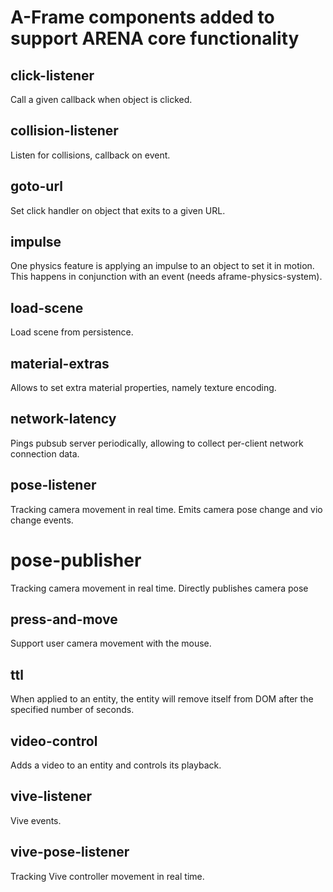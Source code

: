 # A-Frame components added to support ARENA core functionality

## click-listener
Call a given callback when object is clicked.

## collision-listener
Listen for collisions, callback on event.

## goto-url
Set click handler on object that exits to a given URL.

## impulse
One physics feature is applying an impulse to an object to set it in motion. This happens in conjunction with an event (needs aframe-physics-system).

## load-scene
Load scene from persistence.

## material-extras
Allows to set extra material properties, namely texture encoding.

## network-latency
Pings pubsub server periodically, allowing to collect per-client network connection data.

## pose-listener
Tracking camera movement in real time. Emits camera pose change and vio change events.

# pose-publisher
Tracking camera movement in real time. Directly publishes camera pose

## press-and-move
Support user camera movement with the mouse.

## ttl
When applied to an entity, the entity will remove itself from DOM after the specified number of seconds.

## video-control
Adds a video to an entity and controls its playback.

## vive-listener
Vive events.

## vive-pose-listener
Tracking Vive controller movement in real time.


